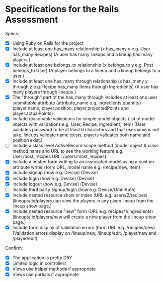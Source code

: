 # Specifications for the Rails Assessment

Specs:
- [x] Using Ruby on Rails for the project
- [x] Include at least one has_many relationship (x has_many y e.g. User has_many Recipes) (A user has many lineups and a lineup has many players.)
- [x] Include at least one belongs_to relationship (x belongs_to y e.g. Post belongs_to User) (A player belongs to a lineup and a lineup belongs to a user.)
- [x] Include at least one has_many through relationship (x has_many y through z e.g. Recipe has_many Items through Ingredients) (A user has many players through lineups.)
- [x] The "through" part of the has_many through includes at least one user submittable attribute (attribute_name e.g. ingredients.quantity) (player.name, player.position, player.projectedPoints and player.actualPoints)
- [x] Include reasonable validations for simple model objects (list of model objects with validations e.g. User, Recipe, Ingredient, Item) (User validates password to be at least 6 characters and that username is not take, lineups validate name exists, players validates both name and position exist.)
- [ ] Include a class level ActiveRecord scope method (model object & class method name and URL to see the working feature e.g. User.most_recipes URL: /users/most_recipes)
- [x] Include a nested form writing to an associated model using a custom attribute writer (form URL, model name e.g. /recipe/new, Item)
- [x] Include signup (how e.g. Devise) (Devise)
- [x] Include login (how e.g. Devise) (Devise)
- [x] Include logout (how e.g. Devise) (Devise)
- [ ] Include third party signup/login (how e.g. Devise/OmniAuth)
- [x] Include nested resource show or index (URL e.g. users/2/recipes) (lineups/:id/players can view the players in any given lineup from the lineup show page.)
- [x] Include nested resource "new" form (URL e.g. recipes/1/ingredients) (lineups/:id/players/new will create a new player from the lineup show page.)
- [x] Include form display of validation errors (form URL e.g. /recipes/new) (Validation errors display on /lineup/new, /lineup/edit, /player/new and /player/edit)

Confirm:
- [x] The application is pretty DRY
- [x] Limited logic in controllers
- [x] Views use helper methods if appropriate
- [x] Views use partials if appropriate

